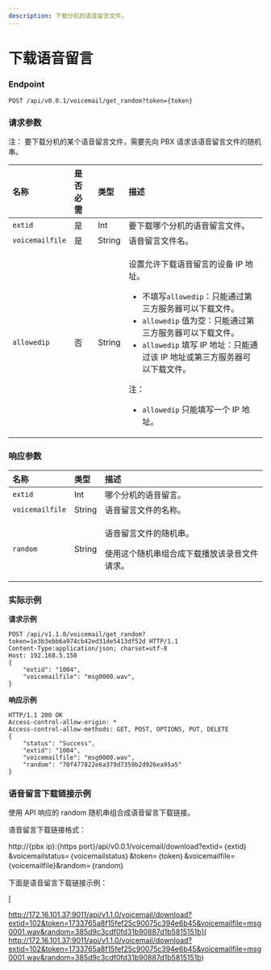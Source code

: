 ```yaml
---
description: 下载分机的语音留言文件。
---
```


# 下载语音留言

### Endpoint

```text
POST /api/v0.0.1/voicemail/get_random?token={token}
```

### 请求参数

注： 要下载分机的某个语音留言文件，需要先向 PBX 请求该语音留言文件的随机串。

<table>
  <thead>
    <tr>
      <th style="text-align:left">&#x540D;&#x79F0;</th>
      <th style="text-align:left">&#x662F;&#x5426;&#x5FC5;&#x9700;</th>
      <th style="text-align:left">&#x7C7B;&#x578B;</th>
      <th style="text-align:left">&#x63CF;&#x8FF0;</th>
    </tr>
  </thead>
  <tbody>
    <tr>
      <td style="text-align:left"><code>extid</code>
      </td>
      <td style="text-align:left">&#x662F;</td>
      <td style="text-align:left">Int</td>
      <td style="text-align:left">&#x8981;&#x4E0B;&#x8F7D;&#x54EA;&#x4E2A;&#x5206;&#x673A;&#x7684;&#x8BED;&#x97F3;&#x7559;&#x8A00;&#x6587;&#x4EF6;&#x3002;</td>
    </tr>
    <tr>
      <td style="text-align:left"><code>voicemailfile</code>
      </td>
      <td style="text-align:left">&#x662F;</td>
      <td style="text-align:left">String</td>
      <td style="text-align:left">&#x8BED;&#x97F3;&#x7559;&#x8A00;&#x6587;&#x4EF6;&#x540D;&#x3002;</td>
    </tr>
    <tr>
      <td style="text-align:left"><code>allowedip</code>
      </td>
      <td style="text-align:left">&#x5426;</td>
      <td style="text-align:left">String</td>
      <td style="text-align:left">
        <p>&#x8BBE;&#x7F6E;&#x5141;&#x8BB8;&#x4E0B;&#x8F7D;&#x8BED;&#x97F3;&#x7559;&#x8A00;&#x7684;&#x8BBE;&#x5907;
          IP &#x5730;&#x5740;&#x3002;</p>
        <ul>
          <li>&#x4E0D;&#x586B;&#x5199;<code>allowedip</code>&#xFF1A;&#x53EA;&#x80FD;&#x901A;&#x8FC7;&#x7B2C;&#x4E09;&#x65B9;&#x670D;&#x52A1;&#x5668;&#x53EF;&#x4EE5;&#x4E0B;&#x8F7D;&#x6587;&#x4EF6;&#x3002;</li>
          <li><code>allowedip</code> &#x503C;&#x4E3A;&#x7A7A;&#xFF1A;&#x53EA;&#x80FD;&#x901A;&#x8FC7;&#x7B2C;&#x4E09;&#x65B9;&#x670D;&#x52A1;&#x5668;&#x53EF;&#x4EE5;&#x4E0B;&#x8F7D;&#x6587;&#x4EF6;&#x3002;</li>
          <li><code>allowedip</code> &#x586B;&#x5199; IP &#x5730;&#x5740;&#xFF1A;&#x53EA;&#x80FD;&#x901A;&#x8FC7;&#x8BE5;
            IP &#x5730;&#x5740;&#x6216;&#x7B2C;&#x4E09;&#x65B9;&#x670D;&#x52A1;&#x5668;&#x53EF;&#x4EE5;&#x4E0B;&#x8F7D;&#x6587;&#x4EF6;&#x3002;</li>
        </ul>
        <p>&#x6CE8;&#xFF1A;</p>
        <ul>
          <li><code>allowedip</code> &#x53EA;&#x80FD;&#x586B;&#x5199;&#x4E00;&#x4E2A;
            IP &#x5730;&#x5740;&#x3002;</li>
        </ul>
      </td>
    </tr>
  </tbody>
</table>

### 响应参数

<table>
  <thead>
    <tr>
      <th style="text-align:left"><b>&#x540D;&#x79F0;</b>
      </th>
      <th style="text-align:left"><b>&#x7C7B;&#x578B;</b>
      </th>
      <th style="text-align:left"><b>&#x63CF;&#x8FF0;</b>
      </th>
    </tr>
  </thead>
  <tbody>
    <tr>
      <td style="text-align:left"><code>extid</code>
      </td>
      <td style="text-align:left">Int</td>
      <td style="text-align:left">&#x54EA;&#x4E2A;&#x5206;&#x673A;&#x7684;&#x8BED;&#x97F3;&#x7559;&#x8A00;&#x3002;</td>
    </tr>
    <tr>
      <td style="text-align:left"><code>voicemailfile</code>
      </td>
      <td style="text-align:left">String</td>
      <td style="text-align:left">&#x8BED;&#x97F3;&#x7559;&#x8A00;&#x6587;&#x4EF6;&#x7684;&#x540D;&#x79F0;&#x3002;</td>
    </tr>
    <tr>
      <td style="text-align:left"><code>random</code>
      </td>
      <td style="text-align:left">String</td>
      <td style="text-align:left">
        <p>&#x8BED;&#x97F3;&#x7559;&#x8A00;&#x6587;&#x4EF6;&#x7684;&#x968F;&#x673A;&#x4E32;&#x3002;</p>
        <p>&#x4F7F;&#x7528;&#x8FD9;&#x4E2A;&#x968F;&#x673A;&#x4E32;&#x7EC4;&#x5408;&#x6210;&#x4E0B;&#x8F7D;&#x64AD;&#x653E;&#x8BE5;&#x5F55;&#x97F3;&#x6587;&#x4EF6;&#x8BF7;&#x6C42;&#x3002;</p>
      </td>
    </tr>
  </tbody>
</table>

### 实际示例

**请求示例**

```text
POST /api/v1.1.0/voicemail/get_random?token=1e3b3ebb6a974cb42ed31de5413df52d HTTP/1.1
Content-Type:application/json; charset=utf-8
Host: 192.168.5.150
{
    "extid": "1004",
    "voicemailfile": "msg0000.wav",
}
```

**响应示例**

```text
HTTP/1.1 200 OK
Access-control-allow-origin: *
Access-control-allow-methods: GET, POST, OPTIONS, PUT, DELETE
{
    "status": "Success",
    "extid": "1004",
    "voicemailfile": "msg0000.wav",
    "random": "70f477822e6a379d7359b2d926ea95a5"
}
```

### 语音留言下载链接示例

使用 API 响应的 random 随机串组合成语音留言下载链接。

语音留言下载链接格式：

http://{pbx ip}:{https port}/api/v0.0.1/voicemail/download?extid=｛extid｝&voicemailstatus=｛voicemailstatus｝&token=｛token｝&voicemailfile={voicemailfile}&random=｛random｝

下面是语音留言下载链接示例：

[  
http://172.16.101.37:9011/api/v1.1.0/voicemail/download?extid=102&token=1733765a8f15fef25c90075c394e6b45&voicemailfile=msg0001.wav&random=385d9c3cdf0fd31b90887d1b5815151b](
http://172.16.101.37:9011/api/v1.1.0/voicemail/download?extid=102&token=1733765a8f15fef25c90075c394e6b45&voicemailfile=msg0001.wav&random=385d9c3cdf0fd31b90887d1b5815151b)

